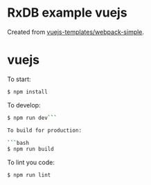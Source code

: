 # RxDB example vuejs

Created from [vuejs-templates/webpack-simple](https://github.com/vuejs-templates/webpack-simple).

# vuejs

To start:

```bash
$ npm install
```

To develop:

```bash
$ npm run dev```

To build for production:

```bash
$ npm run build
```

To lint you code:

```bash
$ npm run lint
```
